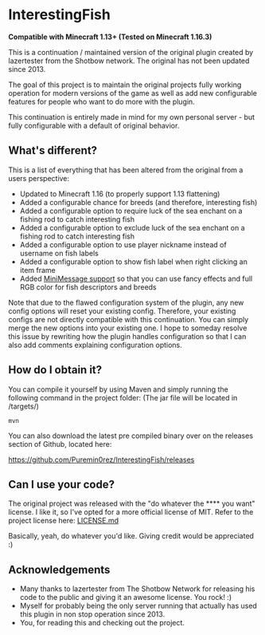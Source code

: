 # InterestingFish

**Compatible with Minecraft 1.13+ (Tested on Minecraft 1.16.3)**

This is a continuation / maintained version of the original plugin created by lazertester from the Shotbow network.
The original has not been updated since 2013.

The goal of this project is to maintain the original projects fully working operation for modern versions of the game
as well as add new configurable features for people who want to do more with the plugin.

This continuation is entirely made in mind for my own personal server - but fully configurable with a default of original
behavior.

## What's different?

This is a list of everything that has been altered from the original from a users perspective:
* Updated to Minecraft 1.16 (to properly support 1.13 flattening)
* Added a configurable chance for breeds (and therefore, interesting fish)
* Added a configurable option to require luck of the sea enchant on a fishing rod to catch interesting fish
* Added a configurable option to exclude luck of the sea enchant on a fishing rod to catch interesting fish
* Added a configurable option to use player nickname instead of username on fish labels
* Added a configurable option to show fish label when right clicking an item frame
* Added [MiniMessage support](https://docs.adventure.kyori.net/minimessage.html#format) so that you can use fancy effects and full RGB color for fish descriptors and breeds

Note that due to the flawed configuration system of the plugin, any new config options will reset your existing config.
Therefore, your existing configs are not directly compatible with this continuation. You can simply merge the new options
into your existing one. I hope to someday resolve this issue by rewriting how the plugin handles configuration so that
I can also add comments explaining configuration options.

## How do I obtain it?

You can compile it yourself by using Maven and simply running the following command in the project folder:
(The jar file will be located in /targets/)

```
mvn
```

You can also download the latest pre compiled binary over on the releases section of Github, located here:

https://github.com/Puremin0rez/InterestingFish/releases

## Can I use your code?

The original project was released with the "do whatever the **** you want" license.
I like it, so I've opted for a more official license of MIT. Refer to the project license here: [LICENSE.md](LICENSE.md)

Basically, yeah, do whatever you'd like. Giving credit would be appreciated :)
## Acknowledgements

* Many thanks to lazertester from The Shotbow Network for releasing his code to the public and giving it an awesome license. You rock! :)
* Myself for probably being the only server running that actually has used this plugin in non stop operation since 2013.
* You, for reading this and checking out the project.
